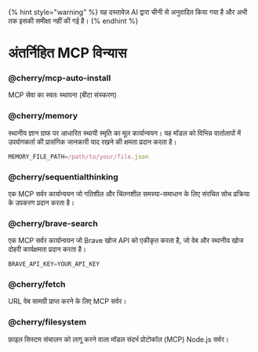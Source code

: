 
{% hint style="warning" %}
यह दस्तावेज़ AI द्वारा चीनी से अनुवादित किया गया है और अभी तक इसकी समीक्षा नहीं की गई है।
{% endhint %}

# अंतर्निहित MCP विन्यास

### @cherry/mcp-auto-install

MCP सेवा का स्वतः स्थापना (बीटा संस्करण)

### @cherry/memory

स्थानीय ज्ञान ग्राफ पर आधारित स्थायी स्मृति का मूल कार्यान्वयन। यह मॉडल को विभिन्न वार्तालापों में उपयोगकर्ता की प्रासंगिक जानकारी याद रखने की क्षमता प्रदान करता है।

```typescript
MEMORY_FILE_PATH=/path/to/your/file.json
```

### @cherry/sequentialthinking

एक MCP सर्वर कार्यान्वयन जो गतिशील और चिंतनशील समस्या-समाधान के लिए संरचित सोच प्रक्रिया के उपकरण प्रदान करता है।

### @cherry/brave-search

एक MCP सर्वर कार्यान्वयन जो Brave खोज API को एकीकृत करता है, जो वेब और स्थानीय खोज दोहरी कार्यक्षमता प्रदान करता है।

```typescript
BRAVE_API_KEY=YOUR_API_KEY
```

### @cherry/fetch

URL वेब सामग्री प्राप्त करने के लिए MCP सर्वर।

### @cherry/filesystem

फ़ाइल सिस्टम संचालन को लागू करने वाला मॉडल संदर्भ प्रोटोकॉल (MCP) Node.js सर्वर।